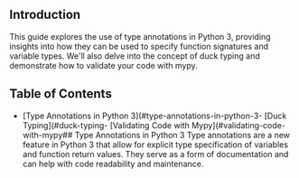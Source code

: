 ## Introduction
This guide explores the use of type annotations in Python 3, providing insights into how they can be used to specify function signatures and variable types. We'll also delve into the concept of duck typing and demonstrate how to validate your code with mypy.

## Table of Contents
- [Type Annotations in Python 3](#type-annotations-in-python-3- [Duck Typing](#duck-typing- [Validating Code with Mypy](#validating-code-with-mypy## Type Annotations in Python 3
Type annotations are a new feature in Python 3 that allow for explicit type specification of variables and function return values. They serve as a form of documentation and can help with code readability and maintenance.
